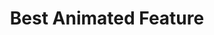 ---
title: "Best Animated Feature"
edition: 2010
film: dragon-trainer.md
image: https://m.media-amazon.com/images/M/MV5BMTg4MjM5NjIyNV5BMl5BanBnXkFtZTcwODk4Njk5Mg@@._V1_FMjpg_UX1280_.jpg
type: award
weight: 14
---